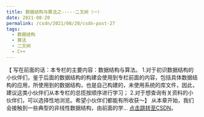 ```yaml
---
title: 数据结构与算法之-----二叉树（一）
date: 2021-08-20
permalink: /csdn/2021/08/20/csdn-post-27
tags:
  - 数据结构
  - 算法
  - 二叉树
  - C++
---
```


【    写在前面的话：本专栏的主要内容：数据结构与算法。    1.对于初识数据结构的小伙伴们，鉴于后面的数据结构的构建会使用到专栏前面的内容，包括具体数据结构的应用，所使用到的数据结构，也是自己构建的，未使用系统的库文件，因此，建议这类小伙伴们从本专栏的总揽按顺序进行学习；    2.对于想查询有关资料的小伙伴们，可以选择性地浏览。希望小伙伴们都能有所收获～​ ​​​​​​】 从本章开始，我们会接触到一些典型的非线性数据结构，由前面的学... [点击跳转至CSDN](https://blog.csdn.net/sixibiheye/article/details/119825958)。